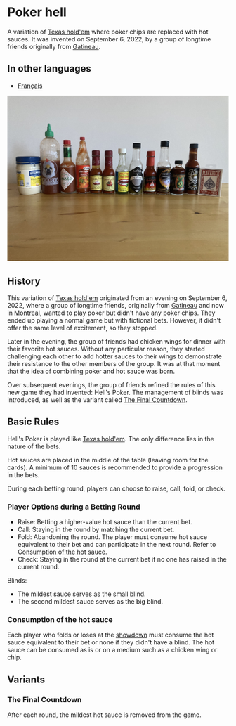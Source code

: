 # Poker hell

A variation of [Texas hold'em](https://en.wikipedia.org/wiki/Texas_hold_%27em) where poker chips are replaced with hot sauces. It was invented on September 6, 2022, by a group of longtime friends originally from [Gatineau](https://en.wikipedia.org/wiki/Gatineau).

## In other languages

- [Français](README_FR.md)

![hot sauces row](assets/hot-sauces-row.jpg)

## History

This variation of [Texas hold'em](https://en.wikipedia.org/wiki/Texas_hold_%27em) originated from an evening on September 6, 2022, where a group of longtime friends, originally from [Gatineau](https://en.wikipedia.org/wiki/Gatineau) and now in [Montreal](https://en.wikipedia.org/wiki/Gatineau), wanted to play poker but didn't have any poker chips. They ended up playing a normal game but with fictional bets. However, it didn't offer the same level of excitement, so they stopped.

Later in the evening, the group of friends had chicken wings for dinner with their favorite hot sauces. Without any particular reason, they started challenging each other to add hotter sauces to their wings to demonstrate their resistance to the other members of the group. It was at that moment that the idea of combining poker and hot sauce was born.

Over subsequent evenings, the group of friends refined the rules of this new game they had invented: Hell's Poker. The management of blinds was introduced, as well as the variant called [The Final Countdown](#the-final-countdown).

## Basic Rules

Hell's Poker is played like [Texas hold'em](https://en.wikipedia.org/wiki/Texas_hold_%27em). The only difference lies in the nature of the bets.

Hot sauces are placed in the middle of the table (leaving room for the cards). A minimum of 10 sauces is recommended to provide a progression in the bets.

During each betting round, players can choose to raise, call, fold, or check.

### Player Options during a Betting Round

- Raise: Betting a higher-value hot sauce than the current bet.
- Call: Staying in the round by matching the current bet.
- Fold: Abandoning the round. The player must consume hot sauce equivalent to their bet and can participate in the next round. Refer to [Consumption of the hot sauce](#consumption-of-the-hot-sauce).
- Check: Staying in the round at the current bet if no one has raised in the current round.

Blinds:

- The mildest sauce serves as the small blind.
- The second mildest sauce serves as the big blind.

### Consumption of the hot sauce

Each player who folds or loses at the [showdown](https://en.wikipedia.org/wiki/Showdown_(poker)) must consume the hot sauce equivalent to their bet or none if they didn't have a blind. The hot sauce can be consumed as is or on a medium such as a chicken wing or chip.

## Variants

### The Final Countdown

After each round, the mildest hot sauce is removed from the game.
